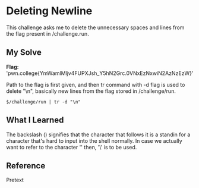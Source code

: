 # Deleting Newline
This challenge asks me to delete the unnecessary spaces and lines from the flag present in /challenge.run.

## My Solve
**Flag:**  'pwn.college{YmWamlMljv4FUPXJsh_Y5hN2Grc.0VNxEzNxwiN2AzNzEzW}'

Path to the flag is first given, and then tr command with -d flag is used to delete "\n", basically new lines from the flag stored in /challenge/run.
```
$/challenge/run | tr -d "\n"
```

## What I Learned
The backslash (\) signifies that the character that follows it is a standin for a character that's hard to input into the shell normally. In case we actually want to refer to the character '\' then, '\\' is to be used.

## Reference
Pretext
